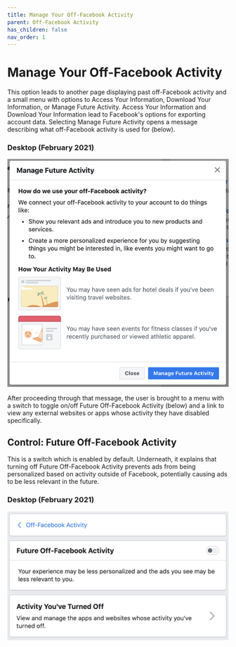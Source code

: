 ```yaml
---
title: Manage Your Off-Facebook Activity
parent: Off-Facebook Activity
has_children: false
nav_order: 1
---
```


# Manage Your Off-Facebook Activity
This option leads to another page displaying past off-Facebook activity and a small menu with options to Access Your Information, Download Your Information, or Manage Future Activity. Access Your Information and Download Your Information lead to Facebook's options for exporting account data. Selecting Manage Future Activity opens a message describing what off-Facebook activity is used for (below).

### Desktop (February 2021)
![Manage Future Activity pop-up message on desktop.](other/manage_warning.png)
 
After proceeding through that message, the user is brought to a menu with a switch to toggle on/off Future Off-Facebook Activity (below) and a link to view any external websites or apps whose activity they have disabled specifically.

## Control: Future Off-Facebook Activity
This is a switch which is enabled by default. Underneath, it explains that turning off Future Off-Facebook Activity prevents ads from being personalized based on activity outside of Facebook, potentially causing ads to be less relevant in the future.

### Desktop (February 2021)
![The settings inside Manage Future Activity with Future Off-Facebook Activity switched off.](other/future_offFB_1.png)
